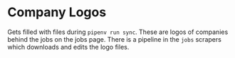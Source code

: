 # Company Logos

Gets filled with files during `pipenv run sync`. These are logos of companies behind the jobs on the jobs page. There is a pipeline in the `jobs` scrapers which downloads and edits the logo files.
